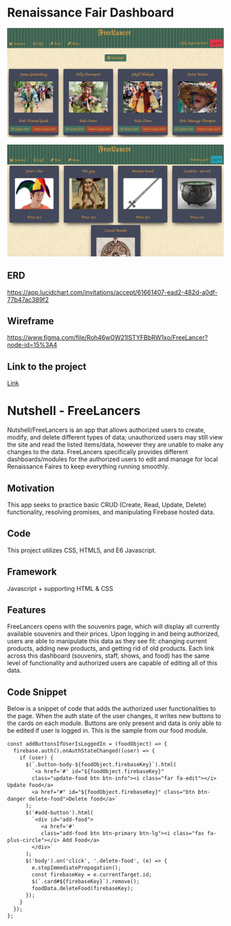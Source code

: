 # Renaissance Fair Dashboard

![Authorized view](./READMEimages/screenshot1.png)

![Authorized view](./READMEimages/screenshot2.png)

## ERD

https://app.lucidchart.com/invitations/accept/61661407-ead2-482d-a0df-77b47ac389f2

## Wireframe

https://www.figma.com/file/Roh46wOW21lSTYFBbRW1xo/FreeLancer?node-id=15%3A4

## Link to the project

[Link](https://freelancers-7ae52.web.app/)

# Nutshell - FreeLancers

Nutshell/FreeLancers is an app that allows authorized users to create, modify, and delete different types of data; unauthorized users may still view the site and read the listed items/data, however they are unable to make any changes to the data. FreeLancers specifically provides different dashboards/modules for the authorized users to edit and manage for local Renaissance Faires to keep everything running smoothly. 

## Motivation

This app seeks to practice basic CRUD (Create, Read, Update, Delete) functionality, resolving promises, and manipulating Firebase hosted data. 

## Code

This project utilizes CSS, HTML5, and E6 Javascript. 

## Framework

Javascript + supporting HTML & CSS

## Features

FreeLancers opens with the souvenirs page, which will display all currently available souvenirs and their prices. Upon logging in and being authorized, users are able to manipulate this data as they see fit: changing current products, adding new products, and getting rid of old products. Each link across this dashboard (souvenirs, staff, shows, and food) has the same level of functionality and authorized users are capable of editing all of this data. 

## Code Snippet

Below is a snippet of code that adds the authorized user functionalities to the page. When the auth state of the user changes, it writes new buttons to the cards on each module. Buttons are only present and data is only able to be edited if user is logged in. This is the sample from our food module.

```
const addButtonsIfUserIsLoggedIn = (foodObject) => {
  firebase.auth().onAuthStateChanged((user) => {
    if (user) {
      $(`.button-body-${foodObject.firebaseKey}`).html(
        `<a href='#' id="${foodObject.firebaseKey}"
        class="update-food btn btn-info"><i class="far fa-edit"></i> Update food</a>
        <a href="#" id="${foodObject.firebaseKey}" class="btn btn-danger delete-food">Delete food</a>`
      );
      $('#add-button').html(
        `<div id="add-food">
           <a href='#'
           class="add-food btn btn-primary btn-lg"><i class="fas fa-plus-circle"></i> Add Food</a>
        </div>`
      );
      $('body').on('click', '.delete-food', (e) => {
        e.stopImmediatePropagation();
        const firebaseKey = e.currentTarget.id;
        $(`.card#${firebaseKey}`).remove();
        foodData.deleteFood(firebaseKey);
      });
    }
  });
};

```
